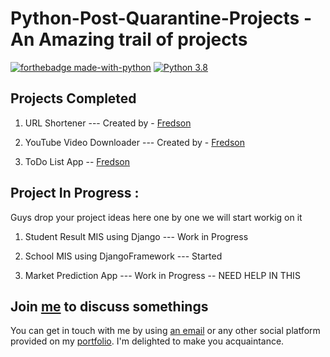 # Python-Post-Quarantine-Projects - An Amazing trail of projects

[![forthebadge made-with-python](http://ForTheBadge.com/images/badges/made-with-python.svg)](https://www.python.org/)                  [![Python 3.8](https://img.shields.io/badge/python-3.8-blue.svg)](https://www.python.org/downloads/release/python-360/) 

## Projects Completed 

1. URL Shortener --- Created by - [Fredson](https://github.com/GisaKaze) 

2. YouTube Video Downloader --- Created by - [Fredson](https://github.com/GisaKaze)
  
3. ToDo List App  -- [Fredson](https://github.com/GisaKaze)


## Project In Progress :

Guys drop your project ideas here one by one we will start workig on it

1. Student Result MIS using Django --- Work in Progress

2. School MIS using DjangoFramework --- Started

3. Market Prediction App --- Work in Progress -- NEED HELP IN THIS

## Join [me](http://gisakaze.ml/) to discuss somethings

You can get in touch with me by using [an email](fredson.coder@gmail.com) or any other social platform provided on my [portfolio](http://gisakaze.ml/). I'm delighted to make you acquaintance.